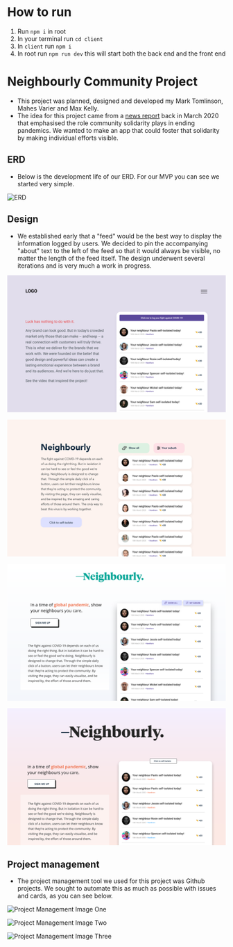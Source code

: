 # How to run

  1. Run `npm i` in root
  2. In your terminal run `cd client`
  3. In `client` run `npm i`
  4. In root run `npm run dev` this will start both the back end and the front end 

# Neighbourly Community Project

  - This project was planned, designed and developed my Mark Tomlinson, Mahes Varier and Max Kelly. 
  - The idea for this project came from a [news report](https://www.youtube.com/watch?v=dJ1l5pGbFw0) back in March 2020 that emphasised the role community solidarity plays in ending pandemics. We wanted to make an app that could foster that solidarity by making individual efforts visible. 

## ERD

  - Below is the development life of our ERD. For our MVP you can see we started very simple.

  ![ERD](./assets/ERD/ERD_image_1.png)

## Design

  - We established early that a "feed" would be the best way to display the information logged by users. We decided to pin the accompanying "about" text to the left of the feed so that it would always be visible, no matter the length of the feed itself. The design underwent several iterations and is very much a work in progress. 

  ![Design Image One](./assets/design/design-image-1.png)

  ![Design Image Two](./assets/design/design-image-2.png)

  ![Design Image Three](./assets/design/design-image-3.png)

  ![Design Image Three](./assets/design/design-image-4.png)

  

## Project management

  - The project management tool we used for this project was Github projects. We sought to automate this as much as possible with issues and cards, as you can see below.

  ![Project Management Image One](./assets/projectManagement/project_management_image_1.png)

  ![Project Management Image Two](./assets/projectManagement/project_management_image_2.png)

  ![Project Management Image Three](./assets/projectManagement/project_management_image_3.png)

